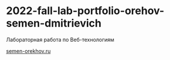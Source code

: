 # 2022-fall-lab-portfolio-orehov-semen-dmitrievich
Лабораторная работа по Веб-технологиям

[semen-orekhov.ru](http://45.143.93.225/index.html)
